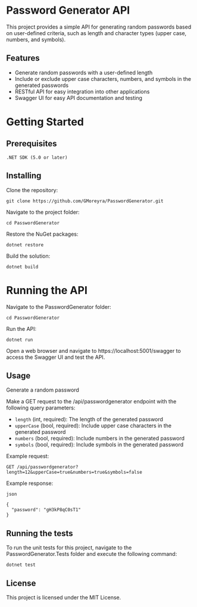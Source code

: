 # Password Generator API

This project provides a simple API for generating random passwords based on user-defined criteria, such as length and character types (upper case, numbers, and symbols).

## Features

* Generate random passwords with a user-defined length
* Include or exclude upper case characters, numbers, and symbols in the generated passwords
* RESTful API for easy integration into other applications
* Swagger UI for easy API documentation and testing

# Getting Started

## Prerequisites

    .NET SDK (5.0 or later)

## Installing

  Clone the repository:

    git clone https://github.com/GMoreyra/PasswordGenerator.git

  Navigate to the project folder:

    cd PasswordGenerator

  Restore the NuGet packages:

    dotnet restore

  Build the solution:

    dotnet build

#  Running the API

  Navigate to the PasswordGenerator folder:

    cd PasswordGenerator

  Run the API:

    dotnet run

  Open a web browser and navigate to https://localhost:5001/swagger to access the Swagger UI and test the API.

## Usage

Generate a random password

Make a GET request to the /api/passwordgenerator endpoint with the following query parameters:

* `length` (int, required): The length of the generated password
* `upperCase` (bool, required): Include upper case characters in the generated password
* `numbers` (bool, required): Include numbers in the generated password
* `symbols` (bool, required): Include symbols in the generated password

Example request:

    GET /api/passwordgenerator?length=12&upperCase=true&numbers=true&symbols=false

Example response:

    json

    {
      "password": "gH3kP8qC0sT1"
    }

## Running the tests

To run the unit tests for this project, navigate to the PasswordGenerator.Tests folder and execute the following command:

    dotnet test

## License

This project is licensed under the MIT License.
